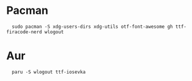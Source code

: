 
# Pacman
```
  sudo pacman -S xdg-users-dirs xdg-utils otf-font-awesome gh ttf-firacode-nerd wlogout
```

# Aur
```
  paru -S wlogout ttf-iosevka
```
